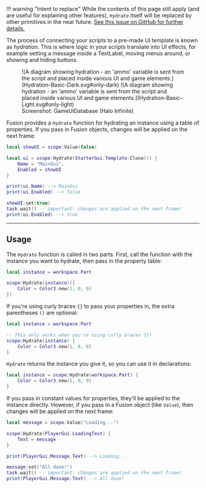 !!! warning "Intent to replace"
	While the contents of this page still apply (and are useful for explaining
	other features), `Hydrate` itself will be replaced by other primitives in
	the near future.
	[See this issue on GitHub for further details.](https://github.com/dphfox/Fusion/issues/206)

The process of connecting your scripts to a pre-made UI template is known as
*hydration*. This is where logic in your scripts translate into UI effects, for
example setting a message inside a TextLabel, moving menus around, or showing
and hiding buttons.


<figure markdown>
![A diagram showing hydration - an 'ammo' variable is sent from the script and placed inside various UI and game elements.](Hydration-Basic-Dark.svg#only-dark)
![A diagram showing hydration - an 'ammo' variable is sent from the script and placed inside various UI and game elements.](Hydration-Basic-Light.svg#only-light)
<figcaption>Screenshot: GameUIDatabase (Halo Infinite)</figcaption>
</figure>

Fusion provides a `Hydrate` function for hydrating an instance using a table
of properties. If you pass in Fusion objects, changes will be applied on the
next frame:

```Lua
local showUI = scope:Value(false)

local ui = scope:Hydrate(StarterGui.Template:Clone()) {
	Name = "MainGui",
	Enabled = showUI
}

print(ui.Name) --> MainGui
print(ui.Enabled) --> false

showUI:set(true)
task.wait() -- important: changes are applied on the next frame!
print(ui.Enabled) --> true
```

-----

## Usage

The `Hydrate` function is called in two parts. First, call the function with the
instance you want to hydrate, then pass in the property table:

```Lua
local instance = workspace.Part

scope:Hydrate(instance)({
	Color = Color3.new(1, 0, 0)
})
```

If you're using curly braces `{}` to pass your properties in, the extra
parentheses `()` are optional:

```Lua
local instance = workspace.Part

-- This only works when you're using curly braces {}!
scope:Hydrate(instance) {
	Color = Color3.new(1, 0, 0)
}
```

`Hydrate` returns the instance you give it, so you can use it in declarations:

```Lua
local instance = scope:Hydrate(workspace.Part) {
	Color = Color3.new(1, 0, 0)
}
```

If you pass in constant values for properties, they'll be applied to the
instance directly. However, if you pass in a Fusion object (like `Value`), then
changes will be applied on the next frame:

```Lua
local message = scope:Value("Loading...")

scope:Hydrate(PlayerGui.LoadingText) {
	Text = message
}

print(PlayerGui.Message.Text) --> Loading...

message:set("All done!")
task.wait() -- important: changes are applied on the next frame!
print(PlayerGui.Message.Text) --> All done!
```